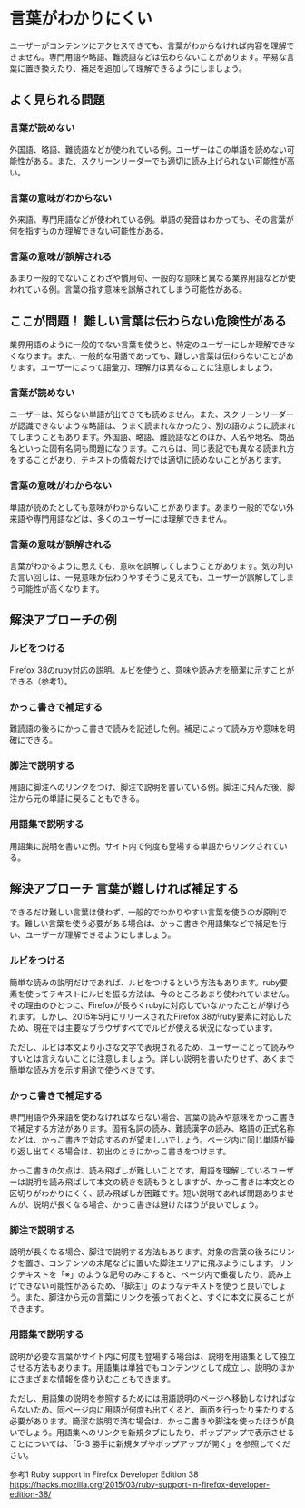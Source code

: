 # 言葉がわかりにくい
ユーザーがコンテンツにアクセスできても、言葉がわからなければ内容を理解できません。専門用語や略語、難読語などは伝わらないことがあります。平易な言葉に置き換えたり、補足を追加して理解できるようにしましょう。


## よく見られる問題

### 言葉が読めない
外国語、略語、難読語などが使われている例。ユーザーはこの単語を読めない可能性がある。また、スクリーンリーダーでも適切に読み上げられない可能性が高い。

### 言葉の意味がわからない
外来語、専門用語などが使われている例。単語の発音はわかっても、その言葉が何を指すものか理解できない可能性がある。

### 言葉の意味が誤解される
あまり一般的でないことわざや慣用句、一般的な意味と異なる業界用語などが使われている例。言葉の指す意味を誤解されてしまう可能性がある。


## ここが問題！ 難しい言葉は伝わらない危険性がある
業界用語のように一般的でない言葉を使うと、特定のユーザーにしか理解できなくなります。また、一般的な用語であっても、難しい言葉は伝わらないことがあります。ユーザーによって語彙力、理解力は異なることに注意しましょう。


### 言葉が読めない
ユーザーは、知らない単語が出てきても読めません。また、スクリーンリーダーが認識できないような略語は、うまく読まれなかったり、別の語のように読まれてしまうこともあります。外国語、略語、難読語などのほか、人名や地名、商品名といった固有名詞も問題になります。これらは、同じ表記でも異なる読まれ方をすることがあり、テキストの情報だけでは適切に読めないことがあります。


### 言葉の意味がわからない
単語が読めたとしても意味がわからないことがあります。あまり一般的でない外来語や専門用語などは、多くのユーザーには理解できません。


### 言葉の意味が誤解される
言葉がわかるように思えても、意味を誤解してしまうことがあります。気の利いた言い回しは、一見意味が伝わりやすそうに見えても、ユーザーが誤解してしまう可能性が高くなります。


## 解決アプローチの例

### ルビをつける
Firefox 38のruby対応の説明。ルビを使うと、意味や読み方を簡潔に示すことができる（参考1）。

### かっこ書きで補足する
難読語の後ろにかっこ書きで読みを記述した例。補足によって読み方や意味を明確にできる。


### 脚注で説明する
用語に脚注へのリンクをつけ、脚注で説明を書いている例。脚注に飛んだ後、脚注から元の単語に戻ることもできる。

### 用語集で説明する
用語集に説明を書いた例。サイト内で何度も登場する単語からリンクされている。

## 解決アプローチ 言葉が難しければ補足する
できるだけ難しい言葉は使わず、一般的でわかりやすい言葉を使うのが原則です。難しい言葉を使う必要がある場合は、かっこ書きや用語集などで補足を行い、ユーザーが理解できるようにしましょう。

### ルビをつける
簡単な読みの説明だけであれば、ルビをつけるという方法もあります。ruby要素を使ってテキストにルビを振る方法は、今のところあまり使われていません。その理由のひとつに、Firefoxが長らくrubyに対応していなかったことが挙げられます。しかし、2015年5月にリリースされたFirefox 38がruby要素に対応したため、現在では主要なブラウザすべてでルビが使える状況になっています。

ただし、ルビは本文より小さな文字で表現されるため、ユーザーにとって読みやすいとは言えないことに注意しましょう。詳しい説明を書いたりせず、あくまで簡単な読み方を示す用途で使うべきです。

### かっこ書きで補足する
専門用語や外来語を使わなければならない場合、言葉の読みや意味をかっこ書きで補足する方法があります。固有名詞の読み、難読漢字の読み、略語の正式名称などは、かっこ書きで対応するのが望ましいでしょう。ページ内に同じ単語が繰り返し出てくる場合は、初出のときにかっこ書きをつけます。

かっこ書きの欠点は、読み飛ばしが難しいことです。用語を理解しているユーザーは説明を読み飛ばして本文の続きを読もうとしますが、かっこ書きは本文との区切りがわかりにくく、読み飛ばしが困難です。短い説明であれば問題ありませんが、説明が長くなる場合、かっこ書きは避けたほうが良いでしょう。


### 脚注で説明する
説明が長くなる場合、脚注で説明する方法もあります。対象の言葉の後ろにリンクを置き、コンテンツの末尾などに置いた脚注エリアに飛ぶようにします。リンクテキストを「※」のような記号のみにすると、ページ内で重複したり、読み上げできない可能性があるため、「脚注1」のようなテキストを使うと良いでしょう。また、脚注から元の言葉にリンクを張っておくと、すぐに本文に戻ることができます。

### 用語集で説明する
説明が必要な言葉がサイト内に何度も登場する場合は、説明を用語集として独立させる方法もあります。用語集は単独でもコンテンツとして成立し、説明のほかにさまざまな情報を盛り込むこともできます。

ただし、用語集の説明を参照するためには用語説明のページへ移動しなければならないため、同ページ内に用語が何度も出てくると、画面を行ったり来たりする必要があります。簡潔な説明で済む場合は、かっこ書きや脚注を使ったほうが良いでしょう。用語集へのリンクを新規タブにしたり、ポップアップで表示させることについては、「5-3 勝手に新規タブやポップアップが開く」を参照してください。



参考1 Ruby support in Firefox Developer Edition 38
https://hacks.mozilla.org/2015/03/ruby-support-in-firefox-developer-edition-38/
